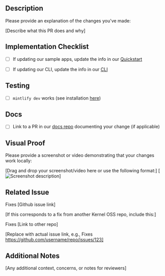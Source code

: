 ## Description

Please provide an explanation of the changes you've made:

[Describe what this PR does and why]

## Implementation Checklist

- [ ] If updating our sample apps, update the info in our [Quickstart](../quickstart.mdx)
- [ ] If updating our CLI, update the info in our [CLI](../reference/cli.mdx)


## Testing

- [ ] `mintlify dev` works (see installation [here](https://mintlify.com/docs/installation#cli))

## Docs
- [ ] Link to a PR in our [docs repo](https://github.com/onkernel/docs) documenting your change (if applicable)

## Visual Proof

Please provide a screenshot or video demonstrating that your changes work locally:

[Drag and drop your screenshot/video here or use the following format:]
[![Screenshot description](image-url)]

## Related Issue

Fixes [Github issue link]

[If this corresponds to a fix from another Kernel OSS repo, include this:]

Fixes [Link to other repo]

[Replace with actual issue link, e.g., Fixes https://github.com/username/repo/issues/123]

## Additional Notes

[Any additional context, concerns, or notes for reviewers]
